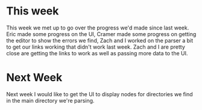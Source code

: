 # This week
This week we met up to go over the progress we'd made since last week. Eric made some progress on the UI, Cramer made some progress on getting the editor to show the errors we find, Zach and I worked on the parser a bit to get our links working that didn't work last week. Zach and I are pretty close are getting the links to work as well as passing more data to the UI.

# Next Week
Next week I would like to get the UI to display nodes for directories we find in the main directory we're parsing. 